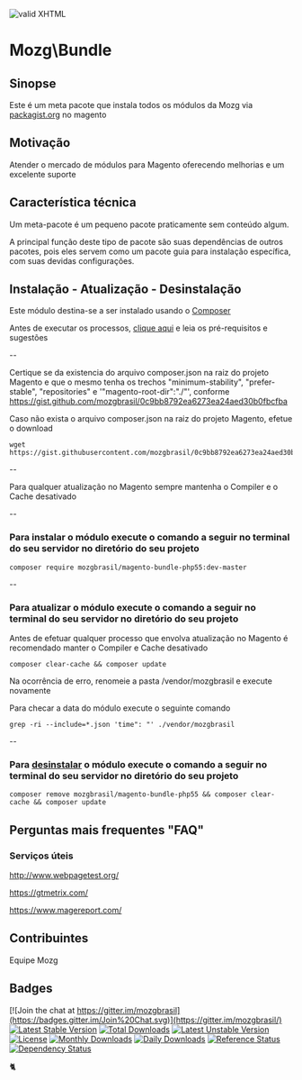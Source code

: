 [checkmark]: https://raw.githubusercontent.com/mozgbrasil/mozgbrasil.github.io/master/assets/images/logos/logo_32_32.png "MOZG"
![valid XHTML][checkmark]

[packagist]: https://packagist.org/packages/mozgbrasil/
[requerimentos]: http://mozgbrasil.github.io/requerimentos/
[integracao-correios]: https://github.com/mozgbrasil/magento-correios-php55#mozgcorreios
[integracao-jamef]: https://github.com/mozgbrasil/magento-jamef-php55#mozgjamef
[integracao-jadlog]: https://github.com/mozgbrasil/magento-jadlog-php55#mozgjadlog
[getcomposer]: https://getcomposer.org/
[uninstall-mods]: https://getcomposer.org/doc/03-cli.md#remove

# Mozg\Bundle

## Sinopse

Este é um meta pacote que instala todos os módulos da Mozg via [packagist.org][packagist] no magento

## Motivação

Atender o mercado de módulos para Magento oferecendo melhorias e um excelente suporte

## Característica técnica

Um meta-pacote é um pequeno pacote praticamente sem conteúdo algum.

A principal função deste tipo de pacote são suas dependências de outros pacotes, pois eles servem como um pacote guia para instalação específica, com suas devidas configurações.

## Instalação - Atualização - Desinstalação

Este módulo destina-se a ser instalado usando o [Composer][getcomposer]

Antes de executar os processos, [clique aqui][requerimentos] e leia os pré-requisitos e sugestões

--

Certique se da existencia do arquivo composer.json na raiz do projeto Magento e que o mesmo tenha os trechos "minimum-stability", "prefer-stable", "repositories" e '"magento-root-dir":"./"', conforme https://gist.github.com/mozgbrasil/0c9bb8792ea6273ea24aed30b0fbcfba

Caso não exista o arquivo composer.json na raiz do projeto Magento, efetue o download

	wget https://gist.githubusercontent.com/mozgbrasil/0c9bb8792ea6273ea24aed30b0fbcfba/raw/9b514bc896171b6d75833b6f165065356f62ca59/composer.json

--

Para qualquer atualização no Magento sempre mantenha o Compiler e o Cache desativado

--

### Para instalar o módulo execute o comando a seguir no terminal do seu servidor no diretório do seu projeto

	composer require mozgbrasil/magento-bundle-php55:dev-master

--

### Para atualizar o módulo execute o comando a seguir no terminal do seu servidor no diretório do seu projeto

Antes de efetuar qualquer processo que envolva atualização no Magento é recomendado manter o Compiler e Cache desativado

	composer clear-cache && composer update

Na ocorrência de erro, renomeie a pasta /vendor/mozgbrasil e execute novamente

Para checar a data do módulo execute o seguinte comando

	grep -ri --include=*.json 'time": "' ./vendor/mozgbrasil

--

### Para [desinstalar][uninstall-mods] o módulo execute o comando a seguir no terminal do seu servidor no diretório do seu projeto

	composer remove mozgbrasil/magento-bundle-php55 && composer clear-cache && composer update

## Perguntas mais frequentes "FAQ"

### Serviços úteis

http://www.webpagetest.org/

https://gtmetrix.com/

https://www.magereport.com/

## Contribuintes

Equipe Mozg

## Badges

[![Join the chat at https://gitter.im/mozgbrasil](https://badges.gitter.im/Join%20Chat.svg)](https://gitter.im/mozgbrasil/)
[![Latest Stable Version](https://poser.pugx.org/mozgbrasil/magento-bundle-php55/v/stable)](https://packagist.org/packages/mozgbrasil/magento-bundle-php55)
[![Total Downloads](https://poser.pugx.org/mozgbrasil/magento-bundle-php55/downloads)](https://packagist.org/packages/mozgbrasil/magento-bundle-php55)
[![Latest Unstable Version](https://poser.pugx.org/mozgbrasil/magento-bundle-php55/v/unstable)](https://packagist.org/packages/mozgbrasil/magento-bundle-php55)
[![License](https://poser.pugx.org/mozgbrasil/magento-bundle-php55/license)](https://packagist.org/packages/mozgbrasil/magento-bundle-php55)
[![Monthly Downloads](https://poser.pugx.org/mozgbrasil/magento-bundle-php55/d/monthly)](https://packagist.org/packages/mozgbrasil/magento-bundle-php55)
[![Daily Downloads](https://poser.pugx.org/mozgbrasil/magento-bundle-php55/d/daily)](https://packagist.org/packages/mozgbrasil/magento-bundle-php55)
[![Reference Status](https://www.versioneye.com/php/mozgbrasil:magento-bundle-php55/reference_badge.svg?style=flat-square)](https://www.versioneye.com/php/mozgbrasil:magento-bundle-php55/references)
[![Dependency Status](https://www.versioneye.com/php/mozgbrasil:magento-bundle-php55/1.0.0/badge?style=flat-square)](https://www.versioneye.com/php/mozgbrasil:magento-bundle-php55/1.0.0)

:cat2:
